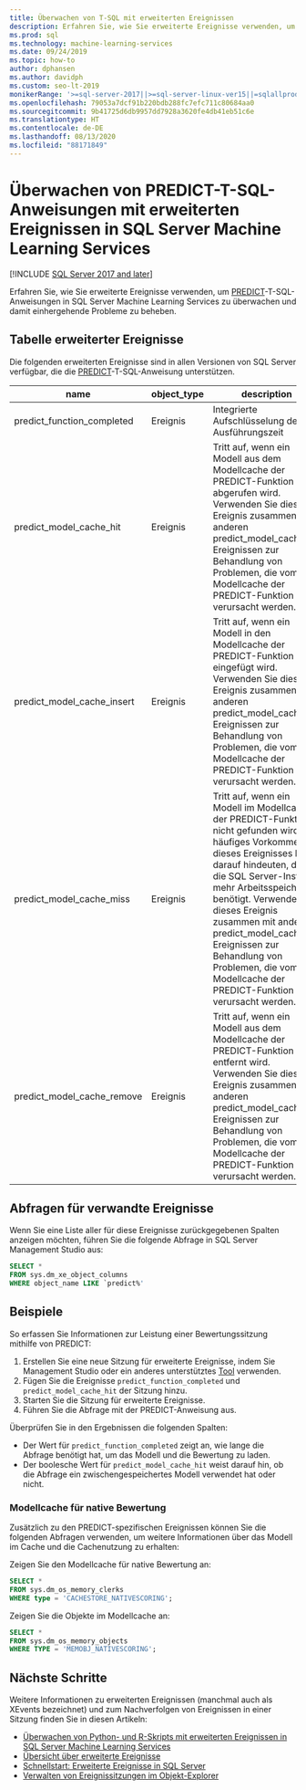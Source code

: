 ```yaml
---
title: Überwachen von T-SQL mit erweiterten Ereignissen
description: Erfahren Sie, wie Sie erweiterte Ereignisse verwenden, um PREDICT-T-SQL-Anweisungen in SQL Server Machine Learning Services zu überwachen und damit einhergehende Probleme zu beheben.
ms.prod: sql
ms.technology: machine-learning-services
ms.date: 09/24/2019
ms.topic: how-to
author: dphansen
ms.author: davidph
ms.custom: seo-lt-2019
monikerRange: '>=sql-server-2017||>=sql-server-linux-ver15||=sqlallproducts-allversions'
ms.openlocfilehash: 79053a7dcf91b220bdb288fc7efc711c80684aa0
ms.sourcegitcommit: 9b41725d6db9957dd7928a3620fe4db41eb51c6e
ms.translationtype: HT
ms.contentlocale: de-DE
ms.lasthandoff: 08/13/2020
ms.locfileid: "88171849"
---
```

# <a name="monitor-predict-t-sql-statements-with-extended-events-in-sql-server-machine-learning-services"></a>Überwachen von PREDICT-T-SQL-Anweisungen mit erweiterten Ereignissen in SQL Server Machine Learning Services
[!INCLUDE [SQL Server 2017 and later](../../includes/applies-to-version/sqlserver2017.md)]

Erfahren Sie, wie Sie erweiterte Ereignisse verwenden, um [PREDICT](../../t-sql/queries/predict-transact-sql.md)-T-SQL-Anweisungen in SQL Server Machine Learning Services zu überwachen und damit einhergehende Probleme zu beheben.

## <a name="table-of-extended-events"></a>Tabelle erweiterter Ereignisse

Die folgenden erweiterten Ereignisse sind in allen Versionen von SQL Server verfügbar, die die [PREDICT](https://docs.microsoft.com/sql/t-sql/queries/predict-transact-sql)-T-SQL-Anweisung unterstützen. 

|name |object_type|description| 
|----|----|----|
|predict_function_completed |Ereignis  |Integrierte Aufschlüsselung der Ausführungszeit|
|predict_model_cache_hit |Ereignis|Tritt auf, wenn ein Modell aus dem Modellcache der PREDICT-Funktion abgerufen wird. Verwenden Sie dieses Ereignis zusammen mit anderen predict_model_cache_*-Ereignissen zur Behandlung von Problemen, die vom Modellcache der PREDICT-Funktion verursacht werden.|
|predict_model_cache_insert |Ereignis  |   Tritt auf, wenn ein Modell in den Modellcache der PREDICT-Funktion eingefügt wird. Verwenden Sie dieses Ereignis zusammen mit anderen predict_model_cache_*-Ereignissen zur Behandlung von Problemen, die vom Modellcache der PREDICT-Funktion verursacht werden.    |
|predict_model_cache_miss   |Ereignis|Tritt auf, wenn ein Modell im Modellcache der PREDICT-Funktion nicht gefunden wird. Ein häufiges Vorkommen dieses Ereignisses kann darauf hindeuten, dass die SQL Server-Instanz mehr Arbeitsspeicher benötigt. Verwenden Sie dieses Ereignis zusammen mit anderen predict_model_cache_*-Ereignissen zur Behandlung von Problemen, die vom Modellcache der PREDICT-Funktion verursacht werden.|
|predict_model_cache_remove |Ereignis| Tritt auf, wenn ein Modell aus dem Modellcache der PREDICT-Funktion entfernt wird. Verwenden Sie dieses Ereignis zusammen mit anderen predict_model_cache_*-Ereignissen zur Behandlung von Problemen, die vom Modellcache der PREDICT-Funktion verursacht werden.|

## <a name="query-for-related-events"></a>Abfragen für verwandte Ereignisse

Wenn Sie eine Liste aller für diese Ereignisse zurückgegebenen Spalten anzeigen möchten, führen Sie die folgende Abfrage in SQL Server Management Studio aus:

```sql
SELECT * 
FROM sys.dm_xe_object_columns 
WHERE object_name LIKE `predict%'
```

## <a name="examples"></a>Beispiele

So erfassen Sie Informationen zur Leistung einer Bewertungssitzung mithilfe von PREDICT:

1. Erstellen Sie eine neue Sitzung für erweiterte Ereignisse, indem Sie Management Studio oder ein anderes unterstütztes [Tool](https://docs.microsoft.com/sql/relational-databases/extended-events/extended-events-tools) verwenden.
2. Fügen Sie die Ereignisse `predict_function_completed` und `predict_model_cache_hit` der Sitzung hinzu.
3. Starten Sie die Sitzung für erweiterte Ereignisse.
4. Führen Sie die Abfrage mit der PREDICT-Anweisung aus.

Überprüfen Sie in den Ergebnissen die folgenden Spalten:

+ Der Wert für `predict_function_completed` zeigt an, wie lange die Abfrage benötigt hat, um das Modell und die Bewertung zu laden.
+ Der boolesche Wert für `predict_model_cache_hit` weist darauf hin, ob die Abfrage ein zwischengespeichertes Modell verwendet hat oder nicht. 

### <a name="native-scoring-model-cache"></a>Modellcache für native Bewertung

Zusätzlich zu den PREDICT-spezifischen Ereignissen können Sie die folgenden Abfragen verwenden, um weitere Informationen über das Modell im Cache und die Cachenutzung zu erhalten:

Zeigen Sie den Modellcache für native Bewertung an:

```sql
SELECT *
FROM sys.dm_os_memory_clerks
WHERE type = 'CACHESTORE_NATIVESCORING';
```

Zeigen Sie die Objekte im Modellcache an:

```sql
SELECT *
FROM sys.dm_os_memory_objects
WHERE TYPE = 'MEMOBJ_NATIVESCORING';
```

## <a name="next-steps"></a>Nächste Schritte

Weitere Informationen zu erweiterten Ereignissen (manchmal auch als XEvents bezeichnet) und zum Nachverfolgen von Ereignissen in einer Sitzung finden Sie in diesen Artikeln:

+ [Überwachen von Python- und R-Skripts mit erweiterten Ereignissen in SQL Server Machine Learning Services](extended-events.md)
+ [Übersicht über erweiterte Ereignisse](https://docs.microsoft.com/sql/relational-databases/extended-events/extended-events)
+ [Schnellstart: Erweiterte Ereignisse in SQL Server](https://docs.microsoft.com/sql/relational-databases/extended-events/quick-start-extended-events-in-sql-server)
+ [Verwalten von Ereignissitzungen im Objekt-Explorer](https://docs.microsoft.com/sql/relational-databases/extended-events/manage-event-sessions-in-the-object-explorer)

